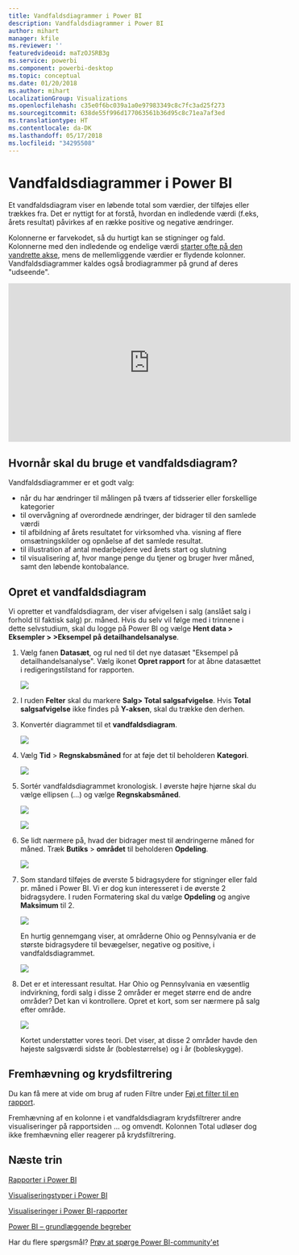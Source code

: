 ```yaml
---
title: Vandfaldsdiagrammer i Power BI
description: Vandfaldsdiagrammer i Power BI
author: mihart
manager: kfile
ms.reviewer: ''
featuredvideoid: maTzOJSRB3g
ms.service: powerbi
ms.component: powerbi-desktop
ms.topic: conceptual
ms.date: 01/20/2018
ms.author: mihart
LocalizationGroup: Visualizations
ms.openlocfilehash: c35e0f6bc039a1a0e97983349c8c7fc3ad25f273
ms.sourcegitcommit: 638de55f996d177063561b36d95c8c71ea7af3ed
ms.translationtype: HT
ms.contentlocale: da-DK
ms.lasthandoff: 05/17/2018
ms.locfileid: "34295508"
---
```

# <a name="waterfall-charts-in-power-bi"></a>Vandfaldsdiagrammer i Power BI
Et vandfaldsdiagram viser en løbende total som værdier, der tilføjes eller trækkes fra. Det er nyttigt for at forstå, hvordan en indledende værdi (f.eks, årets resultat) påvirkes af en række positive og negative ændringer.

Kolonnerne er farvekodet, så du hurtigt kan se stigninger og fald. Kolonnerne med den indledende og endelige værdi [starter ofte på den vandrette akse](https://support.office.com/article/Create-a-waterfall-chart-in-Office-2016-for-Windows-8de1ece4-ff21-4d37-acd7-546f5527f185#BKMK_Float "start på den vandrette akse"), mens de mellemliggende værdier er flydende kolonner. Vandfaldsdiagrammer kaldes også brodiagrammer på grund af deres "udseende".

<iframe width="560" height="315" src="https://www.youtube.com/embed/qKRZPBnaUXM" frameborder="0" allow="autoplay; encrypted-media" allowfullscreen></iframe>

## <a name="when-to-use-a-waterfall-chart"></a>Hvornår skal du bruge et vandfaldsdiagram?
Vandfaldsdiagrammer er et godt valg:

* når du har ændringer til målingen på tværs af tidsserier eller forskellige kategorier
* til overvågning af overordnede ændringer, der bidrager til den samlede værdi
* til afbildning af årets resultatet for virksomhed vha. visning af flere omsætningskilder og opnåelse af det samlede resultat.
* til illustration af antal medarbejdere ved årets start og slutning
* til visualisering af, hvor mange penge du tjener og bruger hver måned, samt den løbende kontobalance. 

## <a name="create-a-waterfall-chart"></a>Opret et vandfaldsdiagram
Vi opretter et vandfaldsdiagram, der viser afvigelsen i salg (anslået salg i forhold til faktisk salg) pr. måned. Hvis du selv vil følge med i trinnene i dette selvstudium, skal du logge på Power BI og vælge **Hent data \> Eksempler > \>Eksempel på detailhandelsanalyse**. 

1. Vælg fanen **Datasæt**, og rul ned til det nye datasæt "Eksempel på detailhandelsanalyse".  Vælg ikonet **Opret rapport** for at åbne datasættet i redigeringstilstand for rapporten. 
   
    ![](media/power-bi-visualization-waterfall-charts/power-bi-waterfall-report.png)
2. I ruden **Felter** skal du markere **Salg\> Total salgsafvigelse**. Hvis **Total salgsafvigelse** ikke findes på **Y-aksen**, skal du trække den derhen.
3. Konvertér diagrammet til et **vandfaldsdiagram**. 
   
    ![](media/power-bi-visualization-waterfall-charts/convertwaterfall.png)
4. Vælg **Tid** \> **Regnskabsmåned** for at føje det til beholderen **Kategori**. 
   
    ![](media/power-bi-visualization-waterfall-charts/power-bi-waterfall.png)
5. Sortér vandfaldsdiagrammet kronologisk. I øverste højre hjørne skal du vælge ellipsen (...) og vælge **Regnskabsmåned**.
   
    ![](media/power-bi-visualization-waterfall-charts/power-bi-waterfall-sort.png)
   
    ![](media/power-bi-visualization-waterfall-charts/power-bi-waterfall-sorted.png)
6. Se lidt nærmere på, hvad der bidrager mest til ændringerne måned for måned. Træk **Butiks** > **området** til beholderen **Opdeling**.
   
    ![](media/power-bi-visualization-waterfall-charts/power-bi-waterfall-breakdown.png)
7. Som standard tilføjes de øverste 5 bidragsydere for stigninger eller fald pr. måned i Power BI. Vi er dog kun interesseret i de øverste 2 bidragsydere.  I ruden Formatering skal du vælge **Opdeling** og angive **Maksimum** til 2.
   
    ![](media/power-bi-visualization-waterfall-charts/power-bi-waterfall-breakdown-maximum.png)
   
    En hurtig gennemgang viser, at områderne Ohio og Pennsylvania er de største bidragsydere til bevægelser, negative og positive, i vandfaldsdiagrammet. 
   
    ![](media/power-bi-visualization-waterfall-charts/power-bi-waterfall-axis.png)
8. Det er et interessant resultat. Har Ohio og Pennsylvania en væsentlig indvirkning, fordi salg i disse 2 områder er meget større end de andre områder?  Det kan vi kontrollere. Opret et kort, som ser nærmere på salg efter område.  
   
    ![](media/power-bi-visualization-waterfall-charts/power-bi-map.png)
   
    Kortet understøtter vores teori.  Det viser, at disse 2 områder havde den højeste salgsværdi sidste år (boblestørrelse) og i år (bobleskygge).

## <a name="highlighting-and-cross-filtering"></a>Fremhævning og krydsfiltrering
Du kan få mere at vide om brug af ruden Filtre under [Føj et filter til en rapport](power-bi-report-add-filter.md).

Fremhævning af en kolonne i et vandfaldsdiagram krydsfiltrerer andre visualiseringer på rapportsiden ... og omvendt. Kolonnen Total udløser dog ikke fremhævning eller reagerer på krydsfiltrering.

## <a name="next-steps"></a>Næste trin
[Rapporter i Power BI](service-reports.md)

[Visualiseringstyper i Power BI](power-bi-visualization-types-for-reports-and-q-and-a.md)

[Visualiseringer i Power BI-rapporter](power-bi-report-visualizations.md)

[Power BI – grundlæggende begreber](service-basic-concepts.md)

Har du flere spørgsmål? [Prøv at spørge Power BI-community'et](http://community.powerbi.com/)

